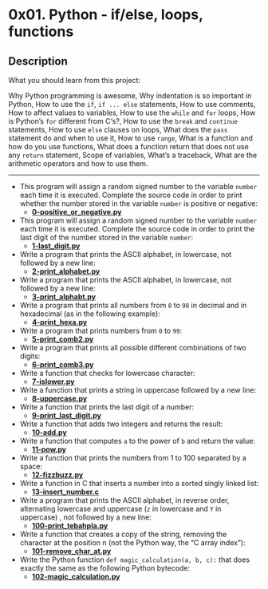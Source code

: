 # 0x01. Python - if/else, loops, functions
## Description
What you should learn from this project:

Why Python programming is awesome, Why indentation is so important in Python, How to use the `if`, `if ... else` statements, How to use comments, How to affect values to variables, How to use the `while` and `for` loops, How is Python’s `for` different from C‘s?, How to use the `break` and `continue` statements, How to use `else` clauses on loops, What does the `pass` statement do and when to use it, How to use `range`, What is a function and how do you use functions, What does a function return that does not use any `return` statement, Scope of variables, What’s a traceback, What are the arithmetic operators and how to use them.

<hr>

* This program will assign a random signed number to the variable `number` each time it is executed. Complete the source code in order to print whether the number stored in the variable `number` is positive or negative:
    * **[0-positive_or_negative.py](https://github.com/Samuel-IG16/alx-higher_level_programming/blob/master/0x01-python-if_else_loops_functions/0-positive_or_negative.py)**
* This program will assign a random signed number to the variable `number` each time it is executed. Complete the source code in order to print the last digit of the number stored in the variable `number`:
    * **[1-last_digit.py](https://github.com/Samuel-IG16/alx-higher_level_programming/blob/master/0x01-python-if_else_loops_functions/1-last_digit.py)**
* Write a program that prints the ASCII alphabet, in lowercase, not followed by a new line:
    * **[2-print_alphabet.py](https://github.com/Samuel-IG16/alx-higher_level_programming/blob/master/0x01-python-if_else_loops_functions/2-print_alphabet.py)**
* Write a program that prints the ASCII alphabet, in lowercase, not followed by a new line:
    * **[3-print_alphabt.py](https://github.com/Samuel-IG16/alx-higher_level_programming/blob/master/0x01-python-if_else_loops_functions/3-print_alphabt.py)**
* Write a program that prints all numbers from `0` to `98` in decimal and in hexadecimal (as in the following example):
    * **[4-print_hexa.py](https://github.com/Samuel-IG16/alx-higher_level_programming/blob/master/0x01-python-if_else_loops_functions/4-print_hexa.py)**
* Write a program that prints numbers from `0` to `99`:
    * **[5-print_comb2.py](https://github.com/Samuel-IG16/alx-higher_level_programming/blob/master/0x01-python-if_else_loops_functions/5-print_comb2.py)**
* Write a program that prints all possible different combinations of two digits:
    * **[6-print_comb3.py](https://github.com/Samuel-IG16/alx-higher_level_programming/blob/master/0x01-python-if_else_loops_functions/6-print_comb3.py)**
* Write a function that checks for lowercase character:
    * **[7-islower.py](https://github.com/Samuel-IG16/alx-higher_level_programming/blob/master/0x01-python-if_else_loops_functions/7-islower.py)**
* Write a function that prints a string in uppercase followed by a new line:
    * **[8-uppercase.py](https://github.com/Samuel-IG16/alx-higher_level_programming/blob/master/0x01-python-if_else_loops_functions/8-uppercase.py)**
* Write a function that prints the last digit of a number:
    * **[9-print_last_digit.py](https://github.com/Samuel-IG16/alx-higher_level_programming/blob/master/0x01-python-if_else_loops_functions/9-print_last_digit.py)**
* Write a function that adds two integers and returns the result:
    * **[10-add.py](https://github.com/Samuel-IG16/alx-higher_level_programming/blob/master/0x01-python-if_else_loops_functions/10-add.py)**
* Write a function that computes `a` to the power of `b` and return the value:
    * **[11-pow.py](https://github.com/Samuel-IG16/alx-higher_level_programming/blob/master/0x01-python-if_else_loops_functions/11-pow.py)**
* Write a function that prints the numbers from 1 to 100 separated by a space:
    * **[12-fizzbuzz.py](https://github.com/Samuel-IG16/alx-higher_level_programming/blob/master/0x01-python-if_else_loops_functions/12-fizzbuzz.py)**
* Write a function in C that inserts a number into a sorted singly linked list:
    * **[13-insert_number.c](https://github.com/Samuel-IG16/alx-higher_level_programming/blob/master/0x01-python-if_else_loops_functions/13-insert_number.c)**
* Write a program that prints the ASCII alphabet, in reverse order, alternating lowercase and uppercase (`z` in lowercase and `Y` in uppercase) , not followed by a new line:
    * **[100-print_tebahpla.py](https://github.com/Samuel-IG16/alx-higher_level_programming/blob/master/0x01-python-if_else_loops_functions/100-print_tebahpla.py)**
* Write a function that creates a copy of the string, removing the character at the position n (not the Python way, the “C array index”):
    * **[101-remove_char_at.py](https://github.com/Samuel-IG16/alx-higher_level_programming/blob/master/0x01-python-if_else_loops_functions/101-remove_char_at.py)**
* Write the Python function `def magic_calculation(a, b, c):` that does exactly the same as the following Python bytecode:
    * **[102-magic_calculation.py](https://github.com/Samuel-IG16/alx-higher_level_programming/blob/master/0x01-python-if_else_loops_functions/102-magic_calculation.py)**
